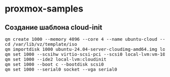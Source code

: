 # proxmox-samples

## Создание шаблона cloud-init

<pre>
qm create 1000 --memory 4096 --core 4 --name ubuntu-cloud --net0 virtio,bridge=vmbr0
cd /var/lib/vz/template/iso
qm importdisk 1000 ubuntu-24.04-server-cloudimg-amd64.img local-lvm
qm set 1000 --scsihw virtio-scsi-pci --scsi0 local-lvm:vm-1000-disk-0
qm set 1000 --ide2 local-lvm:cloudinit
qm set 1000 --boot c --bootdisk scsi0
qm set 1000 --serial0 socket --vga serial0
</pre>
